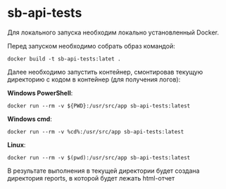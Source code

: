 # sb-api-tests

Для локального запуска необходим локально установленный Docker.

Перед запуском необходимо собрать образ командой:

```
docker build -t sb-api-tests:latet .
```

Далее необходимо запустить контейнер, смонтировав текущую директорию с кодом в контейнер (для получения логов):

**Windows PowerShell**:

```
docker run --rm -v ${PWD}:/usr/src/app sb-api-tests:latest
```

**Windows cmd**:

```
docker run --rm -v %cd%:/usr/src/app sb-api-tests:latest
```

**Linux**:

```
docker run --rm -v $(pwd):/usr/src/app sb-api-tests:latest
```

В результате выполнения в текущей директории будет создана директория reports, в которой будет лежать html-отчет